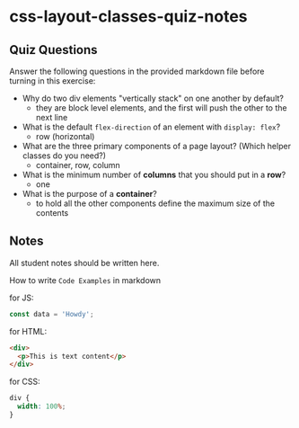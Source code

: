 # css-layout-classes-quiz-notes

## Quiz Questions

Answer the following questions in the provided markdown file before turning in this exercise:

- Why do two div elements "vertically stack" on one another by default?
  - they are block level elements, and the first will push the other to the next line
- What is the default `flex-direction` of an element with `display: flex`?
  - row (horizontal)
- What are the three primary components of a page layout? (Which helper classes do you need?)
  - container, row, column
- What is the minimum number of **columns** that you should put in a **row**?
  - one
- What is the purpose of a **container**?
  - to hold all the other components define the maximum size of the contents

## Notes

All student notes should be written here.

How to write `Code Examples` in markdown

for JS:

```javascript
const data = 'Howdy';
```

for HTML:

```html
<div>
  <p>This is text content</p>
</div>
```

for CSS:

```css
div {
  width: 100%;
}
```
